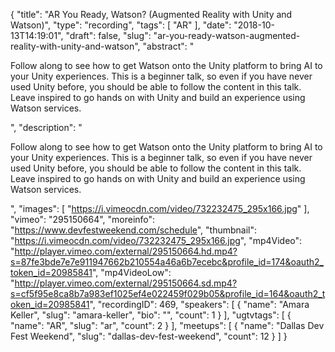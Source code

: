 {
  "title": "AR You Ready, Watson? (Augmented Reality with Unity and Watson)",
  "type": "recording",
  "tags": [
    "AR"
  ],
  "date": "2018-10-13T14:19:01",
  "draft": false,
  "slug": "ar-you-ready-watson-augmented-reality-with-unity-and-watson",
  "abstract": "<p>Follow along to see how to get Watson onto the Unity platform to bring AI to your Unity experiences. This is a beginner talk, so even if you have never used Unity before, you should be able to follow the content in this talk. Leave inspired to go hands on with Unity and build an experience using Watson services.</p>",
  "description": "<p>Follow along to see how to get Watson onto the Unity platform to bring AI to your Unity experiences. This is a beginner talk, so even if you have never used Unity before, you should be able to follow the content in this talk. Leave inspired to go hands on with Unity and build an experience using Watson services.</p>",
  "images": [
    "https://i.vimeocdn.com/video/732232475_295x166.jpg"
  ],
  "vimeo": "295150664",
  "moreinfo": "https://www.devfestweekend.com/schedule",
  "thumbnail": "https://i.vimeocdn.com/video/732232475_295x166.jpg",
  "mp4Video": "http://player.vimeo.com/external/295150664.hd.mp4?s=87fe3bde7e7e911947662b210554a46a6b7ecebc&profile_id=174&oauth2_token_id=20985841",
  "mp4VideoLow": "http://player.vimeo.com/external/295150664.sd.mp4?s=cf5f95e8ca8b7a983ef1025ef4e022459f029b05&profile_id=164&oauth2_token_id=20985841",
  "recordingID": 469,
  "speakers": [
    {
      "name": "Amara Keller",
      "slug": "amara-keller",
      "bio": "",
      "count": 1
    }
  ],
  "ugtvtags": [
    {
      "name": "AR",
      "slug": "ar",
      "count": 2
    }
  ],
  "meetups": [
    {
      "name": "Dallas Dev Fest Weekend",
      "slug": "dallas-dev-fest-weekend",
      "count": 12
    }
  ]
}